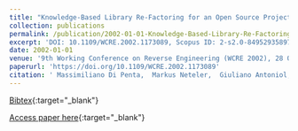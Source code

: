 ```yaml
---
title: "Knowledge-Based Library Re-Factoring for an Open Source Project"
collection: publications
permalink: /publication/2002-01-01-Knowledge-Based-Library-Re-Factoring-for-an-Open-Source-Project
excerpt: 'DOI: 10.1109/WCRE.2002.1173089, Scopus ID: 2-s2.0-84952935897, Cited by: 9'
date: 2002-01-01
venue: '9th Working Conference on Reverse Engineering (WCRE 2002), 28 October - 1 November 2002, Richmond, VA, USA'
paperurl: 'https://doi.org/10.1109/WCRE.2002.1173089'
citation: ' Massimiliano Di Penta,  Markus Neteler,  Giuliano Antoniol,  Ettore Merlo, &quot;Knowledge-Based Library Re-Factoring for an Open Source Project.&quot; 9th Working Conference on Reverse Engineering (WCRE 2002), 28 October - 1 November 2002, Richmond, VA, USA, 2002.'
---
```

[Bibtex](https://dblp.org/rec/bib/conf/wcre/PentaNAM02){:target="_blank"}

[Access paper here](https://doi.org/10.1109/WCRE.2002.1173089){:target="_blank"}
